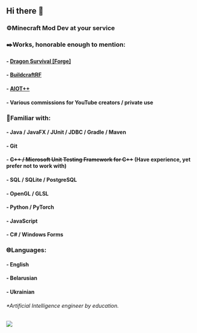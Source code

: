 ## Hi there 👋
### ⚙️Minecraft Mod Dev at your service 
### ✒️Works, honorable enough to mention:
#### - [Dragon Survival [Forge]](https://www.curseforge.com/minecraft/mc-mods/dragons-survival)
#### - [BuildcraftRF](https://www.curseforge.com/minecraft/mc-mods/buildcraft-rf)
#### - [AIOT++](https://www.curseforge.com/minecraft/mc-mods/aiot-forge)
#### - Various commissions for YouTube creators / private use
### 🔧Familiar with:
#### - Java / JavaFX / JUnit / JDBC / Gradle / Maven
#### - Git
#### - ~~C++ / Microsoft Unit Testing Framework for C++~~ (Have experience, yet prefer not to work with)
#### - SQL / SQLite / PostgreSQL
#### - OpenGL / GLSL
#### - Python / PyTorch
#### - JavaScript
#### - C# / Windows Forms
### 🌐Languages:
#### - English
#### - Belarusian
#### - Ukrainian
###### *Artificial Intelligence engineer by education. 
![](https://komarev.com/ghpvc/?username=jackraidenph&color=023020)
